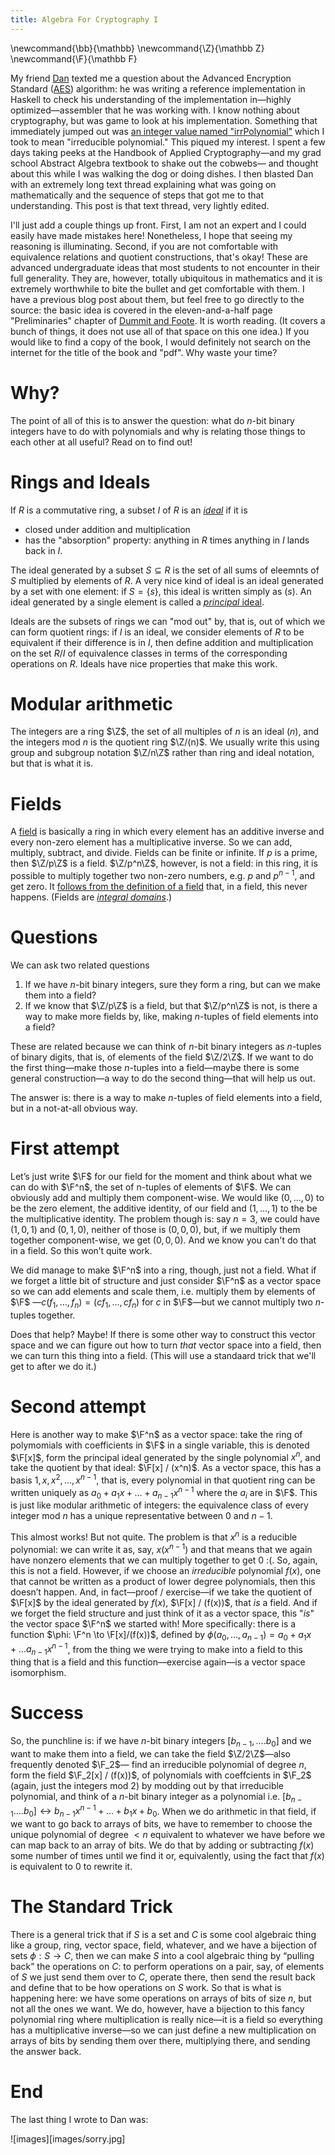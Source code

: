 ```yaml
---
title: Algebra For Cryptography I
---
```

\newcommand{\bb}{\mathbb}
\newcommand{\Z}{\mathbb Z}
\newcommand{\F}{\mathbb F}

My friend [Dan][Dan] texted me a question about the Advanced Encryption Standard ([AES][AES])
algorithm: he was writing a reference implementation in Haskell to check his understanding
of the implementation in—highly optimized—assembler that he was working with.
I know nothing about cryptography, but was game to look at his implementation.
Something that immediately jumped out was [an integer value named "irrPolynomial"][DanAES]
which I took to mean "irreducible polynomial." This piqued my interest.
I spent a few days taking peeks at the Handbook of Applied Cryptography—and
my grad school Abstract Algebra textbook to shake out the cobwebs—
and thought about this while I was walking the dog or doing dishes.
I then blasted Dan with an extremely long text thread explaining what
was going on mathematically and the sequence of steps that got me to that understanding.
This post is that text thread, very lightly edited.

I'll just add a couple things up front.
First, I am not an expert and I could easily have made mistakes here!
Nonetheless, I hope that seeing my reasoning is illuminating.
Second, if you are not comfortable with equivalence relations and quotient constructions,
that's okay! These are advanced undergraduate ideas that most students to not encounter
in their full generality. They are, however, totally ubiquitous in mathematics
and it is extremely worthwhile to bite the bullet and get comfortable with them.
I have a previous blog post about them, but feel free to go directly to the source:
the basic idea is covered in the eleven-and-a-half page "Preliminaries" chapter
of [Dummit and Foote][DandF]. It is worth reading.
(It covers a bunch of things, it does not use all of that space on this one idea.)
If you would like to find a copy of the book, I would definitely not search on
the internet for the title of the book and "pdf". Why waste your time?

# Why?

The point of all of this is to answer the question: what do $n$-bit binary integers
have to do with polynomials and why is relating those things to each other at all useful?
Read on to find out!

# Rings and Ideals

If $R$ is a commutative ring, a subset $I$ of $R$ is an [_ideal_][ideal] if it is

* closed under addition and multiplication
* has the "absorption" property: anything in $R$ times anything in $I$ lands back in $I$.

The ideal generated by a subset $S\subseteq R$ is the set of all sums of eleemnts of $S$
multiplied by elements of $R$.
A very nice kind of ideal is an ideal generated by a set with one element:
if $S = \{s\}$, this ideal is written simply as $(s)$.
An ideal generated by a single element is called a [_principal_ ideal][pi].

Ideals are the subsets of rings we can "mod out" by, that is, out of which we can form quotient rings:
if $I$ is an ideal, we consider elements of $R$ to be equivalent if their difference is in $I$,
then define addition and multiplication on the set $R/I$ of equivalence classes in terms
of the corresponding operations on $R$. Ideals have nice properties that make this work.

# Modular arithmetic
The integers are a ring $\Z$, the set of all multiples of $n$ is an ideal $(n)$,
and the integers mod $n$ is the quotient ring $\Z/(n)$.
We usually write this using group and subgroup notation $\Z/n\Z$ rather than ring
and ideal notation, but that is what it is.


# Fields
A [field][field] is basically a ring in which every element has an additive
inverse and every non-zero element has a multiplicative inverse.
So we can add, multiply, subtract, and divide.
Fields can be finite or infinite.
If $p$ is a prime, then $\Z/p\Z$ is a field. $\Z/p^n\Z$, however, is not a field:
in this ring, it is possible to multiply together two non-zero numbers,
e.g. $p$ and $p^{n-1}$, and get zero.
It [follows from the definition of a field][consequences] that, in a field,
this never happens. (Fields are [_integral domains_][id].)

# Questions
We can ask two related questions

1. If we have $n$-bit binary integers, sure they form a ring, but can we make them into a field?
2. If we know that $\Z/p\Z$ is a field, but that $\Z/p^n\Z$ is not, is there a way
to make more fields by, like, making $n$-tuples of field elements into a field?

These are related because we can think of $n$-bit binary integers as $n$-tuples of
binary digits, that is, of elements of the field $\Z/2\Z$.
If we want to do the first thing—make those $n$-tuples into a field—maybe there is some
general construction—a way to do the second thing—that will help us out.

The answer is: there is a way to make $n$-tuples of field elements into a field,
but in a not-at-all obvious way.

# First attempt

Let’s just write $\F$ for our field for the moment and think about what we can do
with $\F^n$, the set of n-tuples of elements of $\F$.
We can obviously add and multiply them component-wise.
We would like $(0,\ldots,0)$ to be the zero element, the additive identity,
of our field and $(1,\ldots,1)$ to the be the multiplicative identity.
The problem though is: say $n = 3$, we could have $(1,0,1)$ and $(0,1,0)$,
neither of those is $(0,0,0)$, but, if we multiply them together component-wise,
we get $(0,0,0)$.
And we know you can't do that in a field. So this won’t quite work.

We did manage to make $\F^n$ into a ring, though, just not a field.
What if we forget a little bit of structure and just consider $\F^n$ as a vector space
so we can add elements and scale them, i.e. multiply them by elements of $\F$
—$c(f_1,…,f_n) = (cf_1,…,cf_n)$ for $c$ in $\F$—but we cannot multiply two
$n$-tuples together.

Does that help?
Maybe! If there is some other way to construct this vector space and we can figure out
how to turn _that_ vector space into a field, then we can turn this thing into a field.
(This will use a standaard trick that we'll get to after we do it.)

# Second attempt

Here is another way to make $\F^n$ as a vector space:
take the ring of polymomials with coefficients in $\F$ in a single variable,
this is denoted $\F[x]$,
form the principal ideal generated by the single polynomial $x^n$,
and take the quotient by that ideal: $\F[x] / (x^n)$.
As a vector space, this has a basis $1, x, x^2, \ldots, x^{n-1}$, that is,
every polynomial in that quotient ring can be written uniquely as
$a_0 + a_1 x + … + a_{n-1}x^{n-1}$
where the $a_i$ are in $\F$.
This is just like modular arithmetic of integers: the equivalence class of every
integer mod $n$ has a unique representative between $0$ and $n-1$.

This almost works! But not quite. The problem is that $x^n$ is a reducible polynomial:
we can write it as, say, $x (x^{n-1})$ and that means that we again have nonzero
elements that we can multiply together to get $0$ :(.
So, again, this is not a field.
However, if we choose an _irreducible_ polynomial $f(x)$, one that cannot be written
as a product of lower degree polynomials, then this doesn’t happen.
And, in fact—proof / exercise—if we take the quotient of $\F[x]$ by the ideal
generated by $f(x)$, $\F[x] / (f(x))$,
that _is_ a field.
And if we forget the field structure and just think of it as a vector space,
this "_is_" the vector space $\F^n$ we started with!
More specifically: there is a function $\phi: \F^n \to \F[x]/(f(x))$,
defined by $\phi(a_0,\ldots,a_{n-1}) = a_0 + a_1 x + \ldots a_{n-1} x^{n-1}$,
from the thing we were trying to make into a field to this thing that is a field
and this function—exercise again—is a vector space isomorphism.

# Success

So, the punchline is: if we have $n$-bit binary integers
$[b_{n-1}, \ldots.b_0]$ and we want to make them into a field,
we can take the field $\Z/2\Z$—also frequently denoted $\F_2$—
find an irreducible polynomial of degree $n$,
form the field $\F_2[x] / (f(x))$, of polynomials with coeffcients in $\F_2$
(again, just the integers mod 2) by modding out by that irreducible polynomial,
and think of a $n$-bit binary integer as a polynomial
i.e. $[b_{n-1}….b_0] \leftrightarrow b_{n-1}x^{n-1} + \ldots + b_1 x + b_0$.
When we do arithmetic in that field, if we want to go back to arrays of bits,
we have to remember to choose the unique polynomial of degree $< n$ equivalent to
whatever we have before we can map back to an array of bits.
We do that by adding or subtracting $f(x)$ some number of times until we find it
or, equivalently, using the fact that $f(x)$ is equivalent to $0$ to rewrite it.

# The Standard Trick

There is a general trick that if $S$ is a set and $C$ is some cool algebraic
thing like a group, ring, vector space, field, whatever,
and we have a bijection of sets $\phi: S \to C$,
then we can make $S$ into a cool algebraic thing by “pulling back” the operations
on $C$: to perform operations on a pair, say, of elements of $S$ we just send them
over to $C$, operate there, then send the result back and define that to be how
operations on $S$ work.
So that is what is happening here: we have some operations on arrays of bits of size $n$,
but not all the ones we want. We do, however, have a bijection to this fancy
polynomial ring where multiplication is really nice—it is a field so everything
has a multiplicative inverse—so we can just define a new multiplication on arrays
of bits by sending them over there, multiplying there, and sending the answer back.

# End

The last thing I wrote to Dan was:

![images][images/sorry.jpg]


[AES]: https://en.wikipedia.org/wiki/Advanced_Encryption_Standard
[consequences]: https://en.wikipedia.org/wiki/Field_(mathematics)#Consequences_of_the_definition
[Dan]: https://github.com/pittma
[DanAES]: https://github.com/pittma/crypto-ref/blob/0cabf4d9c62af993a598616a0e928b23b255044e/src/AES/Shared.hs#L10-L14
[DandF]: https://www.wiley.com/en-us/Abstract+Algebra%2C+3rd+Edition-p-9780471433347
[field]: https://en.wikipedia.org/wiki/Field_(mathematics)
[id]: https://en.wikipedia.org/wiki/Integral_domain
[ideal]: https://en.wikipedia.org/wiki/Ideal_(ring_theory)
[multGF]: https://github.com/pittma/crypto-ref/blob/0cabf4d9c62af993a598616a0e928b23b255044e/src/GF.hs#L17
[pi]: https://en.wikipedia.org/wiki/Principal_ideal

